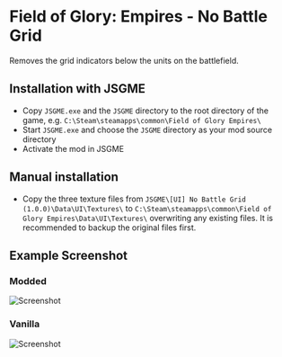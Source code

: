 # Field of Glory: Empires - No Battle Grid

Removes the grid indicators below the units on the battlefield.

## Installation with JSGME

* Copy `JSGME.exe` and the `JSGME` directory to the root directory of the game, e.g. `C:\Steam\steamapps\common\Field of Glory Empires\`
* Start `JSGME.exe` and choose the `JSGME` directory as your mod source directory
* Activate the mod in JSGME

## Manual installation

* Copy the three texture files from `JSGME\[UI] No Battle Grid (1.0.0)\Data\UI\Textures\` to `C:\Steam\steamapps\common\Field of Glory Empires\Data\UI\Textures\` overwriting any existing files.
  It is recommended to backup the original files first.


## Example Screenshot

### Modded
![Screenshot](/src/resources/modded.png?raw=true "Modded")

### Vanilla
![Screenshot](/src/resources/vanilla.png?raw=true "Vanilla")
